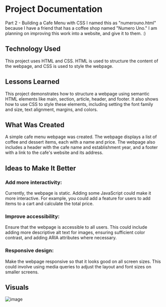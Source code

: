 # Project Documentation
Part 2 - Building a Cafe Menu with CSS
I named this as "numerouno.html" because I have a friend that has a coffee shop named "Numero Uno." I am planning on improving this work into a website, and give it to them. :)

## Technology Used
This project uses HTML and CSS. HTML is used to structure the content of the webpage, and CSS is used to style the webpage.

## Lessons Learned
This project demonstrates how to structure a webpage using semantic HTML elements like main, section, article, header, and footer. It also shows how to use CSS to style these elements, including setting the font family and size, text alignment, margins, and colors.

## What Was Created
A simple cafe menu webpage was created. The webpage displays a list of coffee and dessert items, each with a name and price. The webpage also includes a header with the cafe name and establishment year, and a footer with a link to the cafe's website and its address.

## Ideas to Make It Better
### Add more interactivity:
Currently, the webpage is static. Adding some JavaScript could make it more interactive. For example, you could add a feature for users to add items to a cart and calculate the total price.
### Improve accessibility: 
Ensure that the webpage is accessible to all users. This could include adding more descriptive alt text for images, ensuring sufficient color contrast, and adding ARIA attributes where necessary.
### Responsive design: 
Make the webpage responsive so that it looks good on all screen sizes. This could involve using media queries to adjust the layout and font sizes on smaller screens.

## Visuals
![image](https://github.com/TommyDeLeon/numerouno.html/assets/144635056/ec259a53-e353-41ba-9079-77af3b87f6ac)
